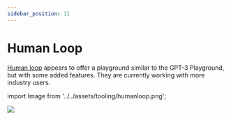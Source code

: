 ```yaml
---
sidebar_position: 11
---
```


# Human Loop

[Human loop](https://humanloop.com/) appears to offer a playground similar to the GPT-3 Playground, 
but with some added features. They are currently working with more industry users.

import Image from '../../assets/tooling/humanloop.png';

<div style={{textAlign: 'center'}}>
  <img src={Image} style={{width: "750px"}} />
</div>